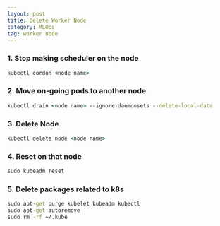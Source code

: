 ```yaml
---
layout: post
title: Delete Worker Node
category: MLOps
tag: worker node
---
```


### 1. Stop making scheduler on the node
```cmd
kubectl cordon <node name>
```

### 2. Move on-going pods to another node
```cmd
kubectl drain <node name> --ignore-daemonsets --delete-local-data
```

### 3. Delete Node
```cmd
kubectl delete node <node name>
```

### 4. Reset on that node
```cmd
sudo kubeadm reset
```

### 5. Delete packages related to k8s
```cmd
sudo apt-get purge kubelet kubeadm kubectl
sudo apt-get autoremove
sudo rm -rf ~/.kube
```